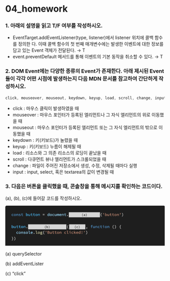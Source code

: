 # 04_homework

### 1. 아래의 설명을 읽고 T/F 여부를 작성하시오.

- EventTarget.addEventListener(type, listener)에서 listener 위치에 콜백 함수를 정의한
다. 이때 콜백 함수의 첫 번째 매개변수에는 발생한 이벤트에 대한 정보를 담고 있는
Event 객체가 전달된다. → T
- event.preventDefault 메서드를 통해 이벤트의 기본 동작을 취소할 수 있다. → T

### 2. DOM Event에는 다양한 종류의 Event가 존재한다. 아래 제시된 Event들이 각각 어떤 시점에 발생하는지 다음 MDN 문서를 참고하여 간단하게 작성하시오.

```jsx
click, mouseover, mouseout, keydown, keyup, load, scroll, change, input
```

- click : 마우스 클릭이 발생하였을 때
- mouseover : 마우스 포인터가 등록된 엘리먼트나 그 자식 엘리먼트의 위로 이동했을 때
- mouseout : 마우스 포인터가 등록된 엘리먼트 또는 그 자식 엘리먼트의 밖으로 이동했을 때
- keydown : 키(키보드)가 눌렸을 때
- keyup : 키(키보드) 누름이 해제될 때
- load : 리소스와 그 의존 리소스의 로딩이 끝났을 때
- scroll : 다큐먼트 뷰나 엘리먼트가 스크롤되었을 때
- change : 파일이 주어진 저장소에서 생성, 수정, 삭제될 때마다 실행
- input : input, select, 혹은 textarea의 값이 변경될 때

### 3. 다음은 버튼을 클릭했을 때, 콘솔창을 통해 메시지를 확인하는 코드이다.
(a), (b), (c)에 들어갈 코드를 작성하시오.

![Untitled](04_homework%20891857b189ca4659b475f0bd833af953/Untitled.png)

(a) querySelector

(b) addEventLister

(c) “click”